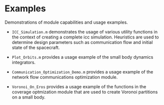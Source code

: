 # Examples

Demonstrations of module capabilities and usage examples.

- `ICC_Simulation.m` demonstrates the usage of various utility functions in
 the context of creating a complete icc simulation. Heuristics are used to 
 determine design parameters such as communication flow and initial state 
 of the spacecraft.

- `Plot_Orbits.m` provides a usage example of the small body dynamics 
integrators.

- `Communication_Optimization_Demo.m` provides a usage example of the network
flow communications optimization module.

- `Voronoi_On_Eros` provides a usage example of the functions in the 
coverage optmization module that are used to create Voronoi partitions on 
a small body. 
